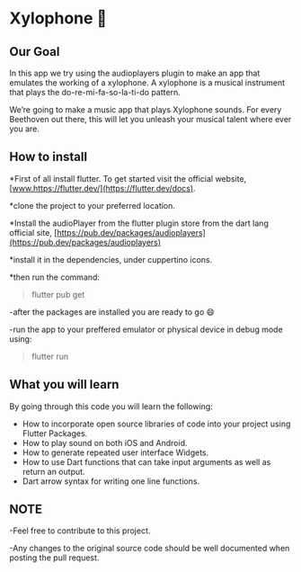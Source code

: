 
# Xylophone 🎹

## Our Goal

In this app we try using the audioplayers plugin to make an app that emulates the working of a xylophone. A xylophone is a musical instrument that plays the do-re-mi-fa-so-la-ti-do pattern.

We’re going to make a music app that plays Xylophone sounds. For every Beethoven out there, this will let you unleash your musical talent where ever you are. 

## How to install

*First of all install flutter. To get started visit the official website, [www.https://flutter.dev/](https://flutter.dev/docs).

*clone the project to your preferred location.

*Install the audioPlayer from the flutter plugin store from the dart lang official site, [https://pub.dev/packages/audioplayers](https://pub.dev/packages/audioplayers)

*install it in the dependencies, under cuppertino icons.

*then run the command:
 >flutter pub get

-after the packages are installed you are ready to go :smile:

-run the app to your preffered emulator or physical device in debug mode using:
> flutter run

## What you will learn
By going through this code you will learn the following:
- How to incorporate open source libraries of code into your project using Flutter Packages.
- How to play sound on both iOS and Android.
- How to generate repeated user interface Widgets.
- How to use Dart functions that can take input arguments as well as return an output.
- Dart arrow syntax for writing one line functions.

## NOTE

-Feel free to contribute to this project.

-Any changes to the original source code should be well documented when posting the pull request.

